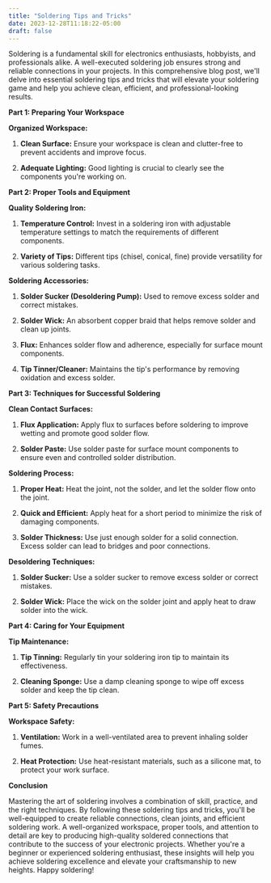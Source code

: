 ```yaml
---
title: "Soldering Tips and Tricks"
date: 2023-12-28T11:18:22-05:00
draft: false
---
```


Soldering is a fundamental skill for electronics enthusiasts, hobbyists, and professionals alike. A well-executed soldering job ensures strong and reliable connections in your projects. In this comprehensive blog post, we'll delve into essential soldering tips and tricks that will elevate your soldering game and help you achieve clean, efficient, and professional-looking results.

**Part 1: Preparing Your Workspace**

**Organized Workspace:**

1. **Clean Surface:** Ensure your workspace is clean and clutter-free to prevent accidents and improve focus.
    
2. **Adequate Lighting:** Good lighting is crucial to clearly see the components you're working on.
    

**Part 2: Proper Tools and Equipment**

**Quality Soldering Iron:**

1. **Temperature Control:** Invest in a soldering iron with adjustable temperature settings to match the requirements of different components.
    
2. **Variety of Tips:** Different tips (chisel, conical, fine) provide versatility for various soldering tasks.
    

**Soldering Accessories:**

1. **Solder Sucker (Desoldering Pump):** Used to remove excess solder and correct mistakes.
    
2. **Solder Wick:** An absorbent copper braid that helps remove solder and clean up joints.
    
3. **Flux:** Enhances solder flow and adherence, especially for surface mount components.
    
4. **Tip Tinner/Cleaner:** Maintains the tip's performance by removing oxidation and excess solder.
    

**Part 3: Techniques for Successful Soldering**

**Clean Contact Surfaces:**

1. **Flux Application:** Apply flux to surfaces before soldering to improve wetting and promote good solder flow.
    
2. **Solder Paste:** Use solder paste for surface mount components to ensure even and controlled solder distribution.
    

**Soldering Process:**

1. **Proper Heat:** Heat the joint, not the solder, and let the solder flow onto the joint.
    
2. **Quick and Efficient:** Apply heat for a short period to minimize the risk of damaging components.
    
3. **Solder Thickness:** Use just enough solder for a solid connection. Excess solder can lead to bridges and poor connections.
    

**Desoldering Techniques:**

1. **Solder Sucker:** Use a solder sucker to remove excess solder or correct mistakes.
    
2. **Solder Wick:** Place the wick on the solder joint and apply heat to draw solder into the wick.
    

**Part 4: Caring for Your Equipment**

**Tip Maintenance:**

1. **Tip Tinning:** Regularly tin your soldering iron tip to maintain its effectiveness.
    
2. **Cleaning Sponge:** Use a damp cleaning sponge to wipe off excess solder and keep the tip clean.
    

**Part 5: Safety Precautions**

**Workspace Safety:**

1. **Ventilation:** Work in a well-ventilated area to prevent inhaling solder fumes.
    
2. **Heat Protection:** Use heat-resistant materials, such as a silicone mat, to protect your work surface.
    

**Conclusion**

Mastering the art of soldering involves a combination of skill, practice, and the right techniques. By following these soldering tips and tricks, you'll be well-equipped to create reliable connections, clean joints, and efficient soldering work. A well-organized workspace, proper tools, and attention to detail are key to producing high-quality soldered connections that contribute to the success of your electronic projects. Whether you're a beginner or experienced soldering enthusiast, these insights will help you achieve soldering excellence and elevate your craftsmanship to new heights. Happy soldering! 
